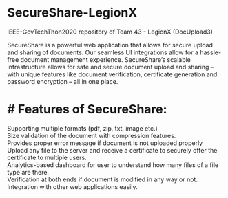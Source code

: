 # SecureShare-LegionX
IEEE-GovTechThon2020 repository of Team 43 - LegionX (DocUpload3)

SecureShare is a powerful web application that allows for secure upload and sharing of documents. Our seamless UI integrations allow for a hassle-free document management experience. SecureShare’s scalable infrastructure allows for safe and secure document upload and sharing – with unique features like document verification, certificate generation and password encryption – all in one place.


# # Features of SecureShare:<br/>
Supporting multiple formats (pdf, zip, txt, image etc.) <br/>
Size validation of the document with compression features. <br/>
Provides proper error message if document is not uploaded properly <br/>
Upload any file to the server and receive a certificate to securely offer the certificate to multiple users. <br/>
Analytics-based dashboard for user to understand how many files of a file type are there. <br/>
Verification at both ends if document is modified in any way or not. <br/>
Integration with other web applications easily. <br/>

